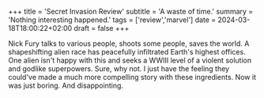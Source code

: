 +++
title = 'Secret Invasion Review'
subtitle = 'A waste of time.'
summary = 'Nothing interesting happened.'
tags = ['review','marvel']
date = 2024-03-18T18:00:22+02:00
draft = false
+++

Nick Fury talks to various people, shoots some people, saves the world. A shapeshifting alien race has peacefully infiltrated Earth's highest offices. One alien isn't happy with this and seeks a WWIII level of a violent solution and godlike superpowers. Sure, why not. I just have the feeling they could've made a much more compelling story with these ingredients. Now it was just boring. And disappointing.
